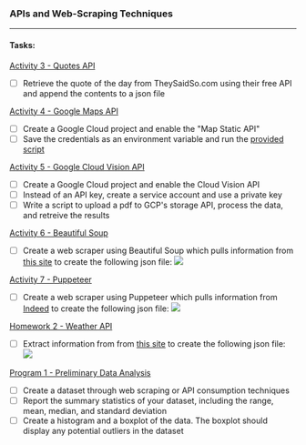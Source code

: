 ### APIs and Web-Scraping Techniques

---
#### Tasks:
[Activity 3 - Quotes API](https://github.com/thyagomota/21FCS390Z/tree/main/activity_03_quotes_api)

- [ ] Retrieve the quote of the day from TheySaidSo.com using their free API and append the contents to a json file

[Activity 4 - Google Maps API](https://github.com/thyagomota/21FCS390Z/tree/main/activity_04_gcp_maps)

- [ ] Create a Google Cloud project and enable the "Map Static API"
- [ ] Save the credentials as an environment variable and run the [provided script](resources/images/activity_4_script)

[Activity 5 - Google Cloud Vision API](https://github.com/thyagomota/21FCS390Z/tree/main/activity_05_gcp_cv)

- [ ] Create a Google Cloud project and enable the Cloud Vision API
- [ ] Instead of an API key, create a service account and use a private key
- [ ] Write a script to upload a pdf to GCP's storage API, process the data, and retreive the results

[Activity 6 - Beautiful Soup](https://github.com/thyagomota/21FCS390Z/tree/main/activity_06_bs4)

- [ ] Create a web scraper using Beautiful Soup which pulls information from [this site](https://covidcheckcolorado.org/find-our-sites-testing) to create the following json file:
![](../resources/images/activity_6_output.png)

[Activity 7 - Puppeteer](https://github.com/thyagomota/21FCS390Z/tree/main/activity_06_bs4)

- [ ] Create a web scraper using Puppeteer which pulls information from [Indeed](https://www.indeed.com/) to create the following json file:
![](../resources/images/activity_7_output.png)


[Homework 2 - Weather API](https://github.com/thyagomota/21FCS390Z/tree/main/hwk_02_weather_api)
- [ ] Extract information from from [this site](https://openweathermap.org/) to create the following json file:
![](../resources/images/homework_1_output.png)

[Program 1 - Preliminary Data Analysis](https://github.com/thyagomota/21FCS390Z/tree/main/prg01_preliminary_analysis)

- [ ] Create a dataset through web scraping or API consumption techniques
- [ ] Report the summary statistics of your dataset, including the range, mean, median, and standard deviation
- [ ] Create a histogram and a boxplot of the data.  The boxplot should display any potential outliers in the dataset
